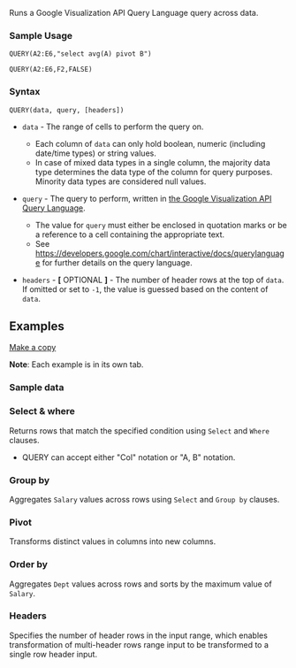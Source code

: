 Runs a Google Visualization API Query Language query across data.

### Sample Usage

`QUERY(A2:E6,"select avg(A) pivot B")`

`QUERY(A2:E6,F2,FALSE)`

### Syntax

`QUERY(data, query, [headers])`

* `data` - The range of cells to perform the query on.

  + Each column of `data` can only hold boolean, numeric (including date/time types) or string values.
  + In case of mixed data types in a single column, the majority data type determines the data type of the column for query purposes. Minority data types are considered null values.
* `query` - The query to perform, written in [the Google Visualization API Query Language](https://developers.google.com/chart/interactive/docs/querylanguage).

  + The value for `query` must either be enclosed in quotation marks or be a reference to a cell containing the appropriate text.
  + See <https://developers.google.com/chart/interactive/docs/querylanguage> for further details on the query language.
* `headers` - **[** OPTIONAL **]** - The number of header rows at the top of `data`. If omitted or set to `-1`, the value is guessed based on the content of `data`.

Examples
--------

[Make a copy](https://docs.google.com/spreadsheets/d/1815H5TCe91LLT6tD6FmxMHmeJAAkr4o5Q6rNpV6xiFk/copy)

**Note**: Each example is in its own tab.

### Sample data

### Select & where

Returns rows that match the specified condition using `Select` and `Where` clauses.

* QUERY can accept either "Col" notation or "A, B" notation.

### Group by

Aggregates `Salary` values across rows using `Select` and `Group by` clauses.

### Pivot

Transforms distinct values in columns into new columns.

### Order by

Aggregates `Dept` values across rows and sorts by the maximum value of `Salary`.

### Headers

Specifies the number of header rows in the input range, which enables transformation of multi-header rows range input to be transformed to a single row header input.